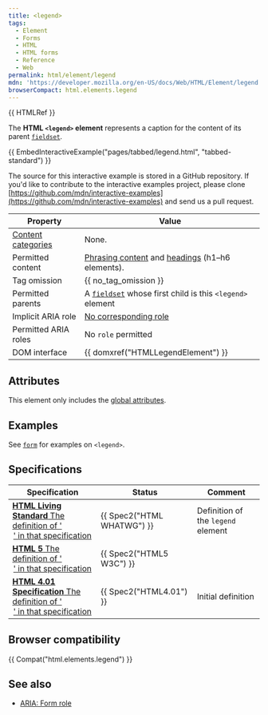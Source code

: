```yaml
---
title: <legend>
tags:
  - Element
  - Forms
  - HTML
  - HTML forms
  - Reference
  - Web
permalink: html/element/legend
mdn: 'https://developer.mozilla.org/en-US/docs/Web/HTML/Element/legend'
browserCompact: html.elements.legend
---
```

{{ HTMLRef }}

The **HTML `<legend>` element** represents a caption for the content of its parent [`fieldset`](/html/element/fieldset/).

{{ EmbedInteractiveExample("pages/tabbed/legend.html", "tabbed-standard") }}

The source for this interactive example is stored in a GitHub repository. If you'd like to contribute to the interactive examples project, please clone [https://github.com/mdn/interactive-examples](https://github.com/mdn/interactive-examples) and send us a pull request.

| Property | Value |
| --- | --- |
| [Content categories](/html/content_categories) | None. |
| Permitted content | [Phrasing content](/html/content_categories#phrasing_content) and [headings](/html/element/heading_elements) (h1–h6 elements). |
| Tag omission | {{ no_tag_omission }} |
| Permitted parents | A [`fieldset`](/html/element/fieldset/) whose first child is this `<legend>` element |
| Implicit ARIA role | [No corresponding role](https://www.w3.org/TR/html-aria/#dfn-no-corresponding-role) |
| Permitted ARIA roles | No `role` permitted |
| DOM interface | {{ domxref("HTMLLegendElement") }} |

## Attributes

This element only includes the [global attributes](/html/global_attributes).

## Examples

See [`form`](/html/element/form/) for examples on `<legend>`.

## Specifications

| Specification | Status | Comment |
| --- | --- | --- |
| [**HTML Living Standard** The definition of '<legend>' in that specification](https://html.spec.whatwg.org/multipage/forms.html#the-legend-element) | {{ Spec2("HTML WHATWG") }} | Definition of the `legend` element |
| [**HTML 5** The definition of '<legend>' in that specification](https://www.w3.org/TR/html52/sec-forms.html#the-legend-element) | {{ Spec2("HTML5 W3C") }} |  |
| [**HTML 4.01 Specification** The definition of '<legend>' in that specification](https://www.w3.org/TR/html401/interact/forms.html#h-17.10) | {{ Spec2("HTML4.01") }} | Initial definition |

## Browser compatibility

{{ Compat("html.elements.legend") }}

## See also

-   [ARIA: Form role](/accessibility/aria/roles/form_role)